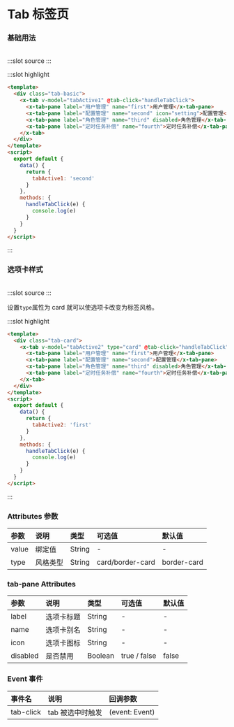 # Tab 标签页

### 基础用法

<br/>

<demo-block>
:::slot source
<tab-basic></tab-basic>
:::

:::slot highlight

```html
<template>
  <div class="tab-basic">
    <x-tab v-model="tabActive1" @tab-click="handleTabClick">
      <x-tab-pane label="用户管理" name="first">用户管理</x-tab-pane>
      <x-tab-pane label="配置管理" name="second" icon="setting">配置管理</x-tab-pane>
      <x-tab-pane label="角色管理" name="third" disabled>角色管理</x-tab-pane>
      <x-tab-pane label="定时任务补偿" name="fourth">定时任务补偿</x-tab-pane>
    </x-tab>
  </div>
</template>
<script>
  export default {
    data() {
      return {
        tabActive1: 'second'
      }
    },
    methods: {
      handleTabClick(e) {
        console.log(e)
      }
    }
  }
</script>
```

:::
</demo-block>

### 选项卡样式

<br/>

<demo-block>
:::slot source
<tab-card></tab-card>
:::

设置`type`属性为 card 就可以使选项卡改变为标签风格。

:::slot highlight

```html
<template>
  <div class="tab-card">
    <x-tab v-model="tabActive2" type="card" @tab-click="handleTabClick">
      <x-tab-pane label="用户管理" name="first">用户管理</x-tab-pane>
      <x-tab-pane label="配置管理" name="second">配置管理</x-tab-pane>
      <x-tab-pane label="角色管理" name="third" disabled>角色管理</x-tab-pane>
      <x-tab-pane label="定时任务补偿" name="fourth">定时任务补偿</x-tab-pane>
    </x-tab>
  </div>
</template>
<script>
  export default {
    data() {
      return {
        tabActive2: 'first'
      }
    },
    methods: {
      handleTabClick(e) {
        console.log(e)
      }
    }
  }
</script>
```

:::
</demo-block>

### Attributes 参数

| 参数  | 说明     | 类型   | 可选值           | 默认值      |
| :---- | :------- | :----- | :--------------- | :---------- |
| value | 绑定值   | String | -                | -           |
| type  | 风格类型 | String | card/border-card | border-card |

### tab-pane Attributes

| 参数     | 说明       | 类型    | 可选值       | 默认值 |
| :------- | :--------- | :------ | :----------- | :----- |
| label    | 选项卡标题 | String  | -            | -      |
| name     | 选项卡别名 | String  | -            | -      |
| icon     | 选项卡图标 | String  | -            | -      |
| disabled | 是否禁用   | Boolean | true / false | false  |

### Event 事件

| 事件名    | 说明             | 回调参数       |
| :-------- | :--------------- | :------------- |
| tab-click | tab 被选中时触发 | (event: Event) |
